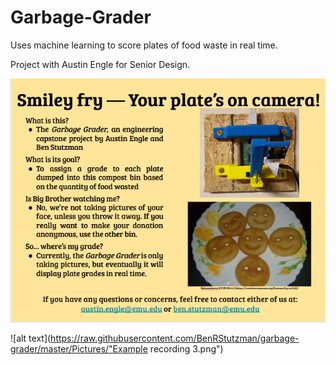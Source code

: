 # Garbage-Grader

Uses machine learning to score plates of food waste in real time.

Project with Austin Engle for Senior Design.

![alt text](https://raw.githubusercontent.com/BenRStutzman/garbage-grader/master/Pictures/poster.png)

![alt text](https://raw.githubusercontent.com/BenRStutzman/garbage-grader/master/Pictures/"Example recording 3.png")
